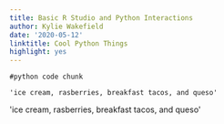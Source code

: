 ```yaml
---
title: Basic R Studio and Python Interactions
author: Kylie Wakefield
date: '2020-05-12'
linktitle: Cool Python Things
highlight: yes
---
```


```{python}
#python code chunk

'ice cream, rasberries, breakfast tacos, and queso'
```
'ice cream, rasberries, breakfast tacos, and queso'
